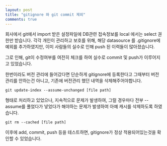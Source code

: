 ```yaml
---
layout: post
title: "gitignore 와 git commit 제외"
comments: true
---
```


회사에서 git에서 import 받은 설정파일에 DB관련 접속정보를 local 에서는 select 권한만 받습니다.
각각 개인이 관리하고 보호를 위해,
해당 datasource 를 .gitignore에 예외를 추가하였지만,
이미 사람들의 실수로 인해  push 된 이력들이 많아졌습니다.

그로 인해, git이 수정여부를 여전히 체크를 하여 실수로 commit 및 push가 이루어지고 있었습니다.

한번이라도 버전 관리에 들어갔다면 단순하게 gitignore에 등록한다고 그때부터 버전 관리를 안하는건 아니고,
기존에 버전관리 했던 내역을 삭제해주어야합니다.

```
git update-index --assume-unchanged [file path]
```
형태로 처리하고 있었으나,
지속적으로 문제가 발생하여, 그럴 경우마다 전부 --assume를 풀었다가 넣었다가 해야하는 문제가 발생하여 아예 캐시를 삭제하도록 하였습니다.

```
git rm --cached [file path]
```

이후에 add, commit, push 등을 테스트하면, gitignore가 정상 적용되어있는것을 확인할 수 있었습니다. 
